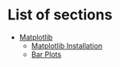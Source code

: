 # List of sections

- [Matplotlib](Matplotlib)
    - [Matplotlib Installation](Matplotlib\matplotlib_installation.md)
    - [Bar Plots](matplotlib/bar-plots.md)
